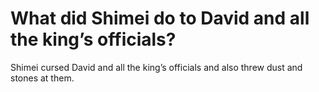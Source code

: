 # What did Shimei do to David and all the king’s officials?

Shimei cursed David and all the king’s officials and also threw dust and stones at them.
